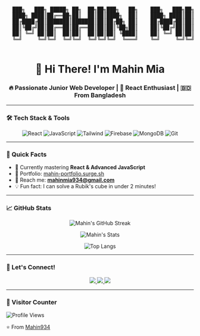 <div align="center">
  <pre>
  ███╗   ███╗ █████╗ ██╗  ██╗██╗███╗   ██╗    ███╗   ███╗██╗ █████╗
  ████╗ ████║██╔══██╗██║  ██║██║████╗  ██║    ████╗ ████║██║██╔══██╗
  ██╔████╔██║███████║███████║██║██╔██╗ ██║    ██╔████╔██║██║███████║
  ██║╚██╔╝██║██╔══██║██╔══██║██║██║╚██╗██║    ██║╚██╔╝██║██║██╔══██║
  ██║ ╚═╝ ██║██║  ██║██║  ██║██║██║ ╚████║    ██║ ╚═╝ ██║██║██║  ██║
  ╚═╝     ╚═╝╚═╝  ╚═╝╚═╝  ╚═╝╚═╝╚═╝  ╚═══╝    ╚═╝     ╚═╝╚═╝╚═╝  ╚═╝
  </pre>
  <h1 align="center">🚀 Hi There! I'm Mahin Mia</h1>
  <h3 align="center">🔥 Passionate Junior Web Developer | 🎯 React Enthusiast | 🇧🇩 From Bangladesh</h3>
</div>

---

### 🛠️ Tech Stack & Tools

<p align="center">
  <img src="https://img.shields.io/badge/React-20232A?style=for-the-badge&logo=react&logoColor=61DAFB" alt="React"/>
  <img src="https://img.shields.io/badge/JavaScript-F7DF1E?style=for-the-badge&logo=javascript&logoColor=black" alt="JavaScript"/>
  <img src="https://img.shields.io/badge/Tailwind_CSS-38B2AC?style=for-the-badge&logo=tailwind-css&logoColor=white" alt="Tailwind"/>
  <img src="https://img.shields.io/badge/Firebase-FFCA28?style=for-the-badge&logo=firebase&logoColor=black" alt="Firebase"/>
  <img src="https://img.shields.io/badge/MongoDB-4EA94B?style=for-the-badge&logo=mongodb&logoColor=white" alt="MongoDB"/>
  <img src="https://img.shields.io/badge/Git-F05032?style=for-the-badge&logo=git&logoColor=white" alt="Git"/>
</p>

---

### 📌 Quick Facts

- 🌱 Currently mastering **React & Advanced JavaScript**
- 🚀 Portfolio: [mahin-portfolio.surge.sh](https://mahin-portfolio.surge.sh/)
- 📧 Reach me: **mahinmia934@gmail.com**
- 💡 Fun fact: I can solve a Rubik's cube in under 2 minutes!

---

### 📈 GitHub Stats

<div align="center">
  
  ![Mahin's GitHub Streak](https://github-readme-streak-stats.herokuapp.com?user=mahin934&theme=dark&hide_border=true)
  
  ![Mahin's Stats](https://github-readme-stats.vercel.app/api?username=mahin934&show_icons=true&theme=radical)
  
  ![Top Langs](https://github-readme-stats.vercel.app/api/top-langs/?username=mahin934&layout=compact&theme=vision-friendly-dark)

</div>

---

### 🤝 Let's Connect!

<p align="center">
  <a href="https://linkedin.com/in/mahin" target="_blank">
    <img src="https://img.shields.io/badge/LinkedIn-0077B5?style=for-the-badge&logo=linkedin&logoColor=white"/>
  </a>
  <a href="https://fb.com/mahin emran" target="_blank">
    <img src="https://img.shields.io/badge/Facebook-1877F2?style=for-the-badge&logo=facebook&logoColor=white"/>
  </a>
  <a href="mailto:mahinmia934@gmail.com">
    <img src="https://img.shields.io/badge/Gmail-D14836?style=for-the-badge&logo=gmail&logoColor=white"/>
  </a>
</p>

---

### 👀 Visitor Counter

![Profile Views](https://komarev.com/ghpvc/?username=mahin934&color=blueviolet&style=flat-square)

⭐ From [Mahin934](https://github.com/mahin934)
